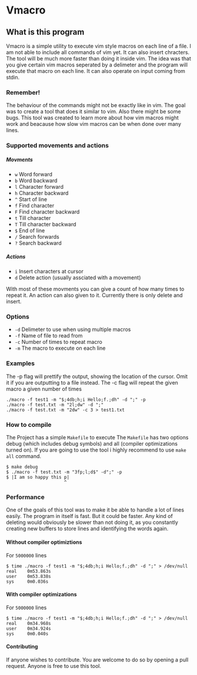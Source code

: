 # Vmacro

## What is this program

Vmacro is a simple utility to execute vim style macros on each line of a file.
I am not able to include all commands of vim yet. It can also insert
chracters. The tool will be much more faster than doing it inside vim.
The idea was that you give certain vim macros seperated by a delimeter and
the program will execute that macro on each line. It can also operate on input 
coming from stdin.

### Remember!
The behaviour of the commands might not be exactly like in vim.
The goal was to create a tool that does it similar to vim.
Also there might be some bugs. This tool was created to learn more
about how vim macros might work and beacause how slow vim macros can 
be when done over many lines.

### Supported movements and actions
##### Movments
- `w` Word forward
- `b` Word backward
- `l` Character forward
- `h` Character backward
- `^` Start of line
- `f` Find character
- `F` Find character backward
- `t` Till character
- `T` Till character backward
- `$` End of line
- `/` Search forwards
- `?` Search backward

##### Actions
- `i` Insert characters at cursor
- `d` Delete action (usually assciated with a movement)

With most of these movments you can give a count of how many times to 
repeat it. An action can also given to it. Currently there is only delete
and insert. 

### Options
- `-d` Delimeter to use when using multiple macros
- `-f` Name of file to read from
- `-c` Number of times to repeat macro
- `-m` The macro to execute on each line

### Examples
The -p flag will prettify the output, showing the location of
the cursor. Omit it if you are outputting to a file instead.
The -c flag will repeat the given macro a given number of times

```console
./macro -f test1 -m "$;4db;h;i Hello;f.;dh" -d ";" -p 
./macro -f test.txt -m "2l;dw" -d ";"
./macro -f test.txt -m "2dw" -c 3 > test1.txt

```

### How to compile 

The Project has a simple `Makefile` to execute
The `Makefile` has two options debug (which includes debug symbols)
and all (compiler optimizations turned on). If you are going to use the tool
i highly recommend to use `make all` command.

```console
$ make debug
$ ./macro -f test.txt -m "3fp;l;d$" -d";" -p 
$ |I am so happy this p|
                      ^
```

### Performance
One of the goals of this tool was to make it be able to handle 
a lot of lines easily. The program in itself is fast. But it 
could be faster. Any kind of deleting would obviously be slower
than not doing it, as you constantly creating new buffers to store lines
and identifying the words again.

#### Without compiler optimiztions
For `5000000` lines
```console
$ time ./macro -f test1 -m "$;4db;h;i Hello;f.;dh" -d ";" > /dev/null
real    0m53.863s
user    0m53.838s
sys     0m0.036s
```

#### With compiler optimizations
For `5000000` lines
```console
$ time ./macro -f test1 -m "$;4db;h;i Hello;f.;dh" -d ";" > /dev/null
real    0m34.968s
user    0m34.924s
sys     0m0.040s
```

#### Contributing
If anyone wishes to contribute. You are welcome to do so by opening 
a pull request. Anyone is free to use this tool. 
